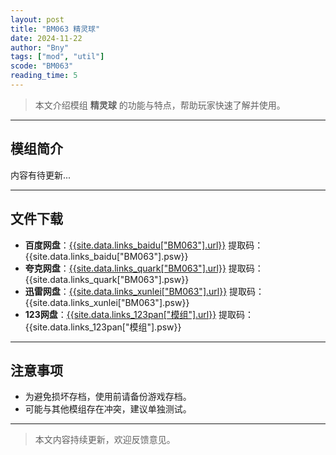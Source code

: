 ```yaml
---
layout: post
title: "BM063 精灵球"
date: 2024-11-22
author: "Bny"
tags: ["mod", "util"]
scode: "BM063"
reading_time: 5
---
```


> 本文介绍模组 **精灵球** 的功能与特点，帮助玩家快速了解并使用。

---

## 模组简介

内容有待更新...

---

## 文件下载
- **百度网盘**：[{{site.data.links_baidu["BM063"].url}}]({{site.data.links_baidu["BM063"].url}}) 提取码：{{site.data.links_baidu["BM063"].psw}}
- **夸克网盘**：[{{site.data.links_quark["BM063"].url}}]({{site.data.links_quark["BM063"].url}}) 提取码：{{site.data.links_quark["BM063"].psw}}
- **迅雷网盘**：[{{site.data.links_xunlei["BM063"].url}}]({{site.data.links_xunlei["BM063"].url}}) 提取码：{{site.data.links_xunlei["BM063"].psw}}
- **123网盘**：[{{site.data.links_123pan["模组"].url}}]({{site.data.links_123pan["模组"].url}}) 提取码：{{site.data.links_123pan["模组"].psw}}

---

## 注意事项
- 为避免损坏存档，使用前请备份游戏存档。
- 可能与其他模组存在冲突，建议单独测试。

---

> 本文内容持续更新，欢迎反馈意见。
